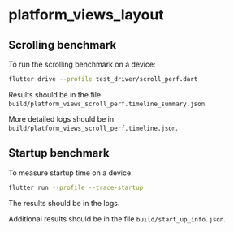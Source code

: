# platform_views_layout

## Scrolling benchmark

To run the scrolling benchmark on a device:

```sh
flutter drive --profile test_driver/scroll_perf.dart
```

Results should be in the file `build/platform_views_scroll_perf.timeline_summary.json`.

More detailed logs should be in `build/platform_views_scroll_perf.timeline.json`.


## Startup benchmark

To measure startup time on a device:

```sh
flutter run --profile --trace-startup
```

The results should be in the logs.

Additional results should be in the file `build/start_up_info.json`.
